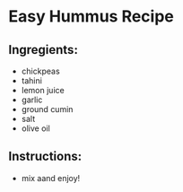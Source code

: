 # Easy Hummus Recipe

## Ingregients:

- chickpeas
- tahini
- lemon juice
- garlic
- ground cumin
- salt
- olive oil

## Instructions:

- mix aand enjoy!
